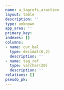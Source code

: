 ```yaml
---
name: u_tagrefs_araction
layout: table
description: ''
type: unknown
app_area: ''
primary_key: 
indexes: []
columns:
- name: cur_bal
  type: decimal(6,2)
  description: ''
- name: tag_ref
  type: varchar(20)
  description: ''
relations: []
pseudo_pk: 
---
```


